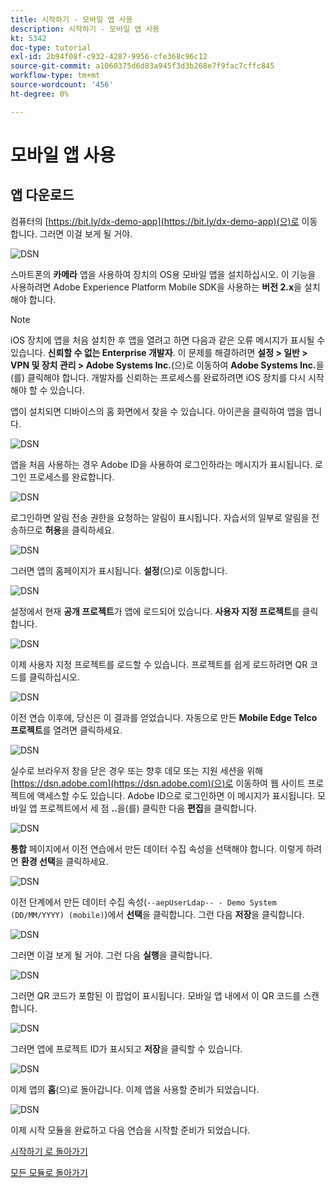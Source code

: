 ```yaml
---
title: 시작하기 - 모바일 앱 사용
description: 시작하기 - 모바일 앱 사용
kt: 5342
doc-type: tutorial
exl-id: 2b94f08f-c932-4287-9956-cfe368c96c12
source-git-commit: a1060375d6d83a945f3d3b268e7f9fac7cffc845
workflow-type: tm+mt
source-wordcount: '456'
ht-degree: 0%

---
```


# 모바일 앱 사용

## 앱 다운로드

컴퓨터의 [https://bit.ly/dx-demo-app](https://bit.ly/dx-demo-app)(으)로 이동합니다. 그러면 이걸 보게 될 거야.

![DSN](./images/mobileapp.png)

스마트폰의 **카메라** 앱을 사용하여 장치의 OS용 모바일 앱을 설치하십시오. 이 기능을 사용하려면 Adobe Experience Platform Mobile SDK을 사용하는 **버전 2.x**&#x200B;을 설치해야 합니다.

>[!NOTE]
>
>iOS 장치에 앱을 처음 설치한 후 앱을 열려고 하면 다음과 같은 오류 메시지가 표시될 수 있습니다. **신뢰할 수 없는 Enterprise 개발자**. 이 문제를 해결하려면 **설정 > 일반 > VPN 및 장치 관리 > Adobe Systems Inc.**(으)로 이동하여 **Adobe Systems Inc.**&#x200B;을(를) 클릭해야 합니다.
>개발자를 신뢰하는 프로세스를 완료하려면 iOS 장치를 다시 시작해야 할 수 있습니다.

앱이 설치되면 디바이스의 홈 화면에서 찾을 수 있습니다. 아이콘을 클릭하여 앱을 엽니다.

![DSN](./images/mobileappn1.png)

앱을 처음 사용하는 경우 Adobe ID을 사용하여 로그인하라는 메시지가 표시됩니다. 로그인 프로세스를 완료합니다.

![DSN](./images/mobileappn2.png)

로그인하면 알림 전송 권한을 요청하는 알림이 표시됩니다. 자습서의 일부로 알림을 전송하므로 **허용**&#x200B;을 클릭하세요.

![DSN](./images/mobileappn3.png)

그러면 앱의 홈페이지가 표시됩니다. **설정**(으)로 이동합니다.

![DSN](./images/mobileappn4.png)

설정에서 현재 **공개 프로젝트**&#x200B;가 앱에 로드되어 있습니다. **사용자 지정 프로젝트**&#x200B;를 클릭합니다.

![DSN](./images/mobileappn5.png)

이제 사용자 지정 프로젝트를 로드할 수 있습니다. 프로젝트를 쉽게 로드하려면 QR 코드를 클릭하십시오.

![DSN](./images/mobileappn6.png)

이전 연습 이후에, 당신은 이 결과를 얻었습니다. 자동으로 만든 **Mobile Edge Telco 프로젝트**&#x200B;를 열려면 클릭하세요.

![DSN](./images/dsn5b.png)

실수로 브라우저 창을 닫은 경우 또는 향후 데모 또는 지원 세션을 위해 [https://dsn.adobe.com](https://dsn.adobe.com)(으)로 이동하여 웹 사이트 프로젝트에 액세스할 수도 있습니다. Adobe ID으로 로그인하면 이 메시지가 표시됩니다. 모바일 앱 프로젝트에서 세 점 **..**&#x200B;을(를) 클릭한 다음 **편집**&#x200B;을 클릭합니다.

![DSN](./images/web8a.png)

**통합** 페이지에서 이전 연습에서 만든 데이터 수집 속성을 선택해야 합니다. 이렇게 하려면 **환경 선택**&#x200B;을 클릭하세요.

![DSN](./images/web8aa.png)

이전 단계에서 만든 데이터 수집 속성(`--aepUserLdap-- - Demo System (DD/MM/YYYY) (mobile)`)에서 **선택**&#x200B;을 클릭합니다. 그런 다음 **저장**&#x200B;을 클릭합니다.

![DSN](./images/web8b.png)

그러면 이걸 보게 될 거야. 그런 다음 **실행**&#x200B;을 클릭합니다.

![DSN](./images/web8bb.png)

그러면 QR 코드가 포함된 이 팝업이 표시됩니다. 모바일 앱 내에서 이 QR 코드를 스캔합니다.

![DSN](./images/web8c.png)

그러면 앱에 프로젝트 ID가 표시되고 **저장**&#x200B;을 클릭할 수 있습니다.

![DSN](./images/mobileappn7.png)

이제 앱의 **홈**(으)로 돌아갑니다. 이제 앱을 사용할 준비가 되었습니다.

![DSN](./images/mobileappn8.png)

이제 시작 모듈을 완료하고 다음 연습을 시작할 준비가 되었습니다.

[시작하기 로 돌아가기](./getting-started.md)

[모든 모듈로 돌아가기](./../../../overview.md)
